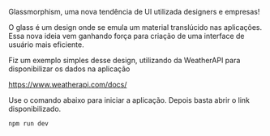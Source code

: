 Glassmorphism, uma nova tendência de UI utilizada designers e empresas!

O glass é um design onde se emula um material translúcido nas aplicações. Essa nova ideia vem ganhando força para criação de uma interface de usuário mais eficiente.



Fiz um exemplo simples desse design, utilizando da WeatherAPI para disponibilizar os dados na aplicação

https://www.weatherapi.com/docs/


Use o comando abaixo para iniciar a aplicação. Depois basta abrir o link disponibilizado.
```bash
npm run dev
```
